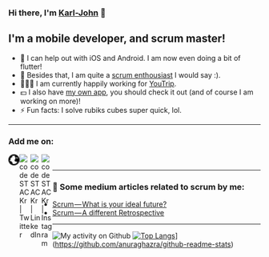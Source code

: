 ### Hi there, I'm [Karl-John][website] 👋

## I'm a mobile developer, and scrum master!
- 📱  I can help out with iOS and Android. I am now even doing a bit of flutter!
- 🎯  Besides that, I am quite a [scrum enthousiast][scrum] I would say :).
- 👨🏻‍💻  I am currently happily working for [YouTrip][youtrip].
- 💵  I also have [my own app][goingdutch], you should check it out (and of course I am working on more)!
- ⚡  Fun facts: I solve rubiks cubes super quick, lol.
---

### Add me on:
[<img align="left" alt="codeSTACKr.com" width="22px" src="https://raw.githubusercontent.com/iconic/open-iconic/master/svg/globe.svg" />][website]
[<img align="left" alt="codeSTACKr | Twitter" width="22px" src="https://cdn.jsdelivr.net/npm/simple-icons@v3/icons/twitter.svg" />][twitter]
[<img align="left" alt="codeSTACKr | LinkedIn" width="22px" src="https://cdn.jsdelivr.net/npm/simple-icons@v3/icons/linkedin.svg" />][linkedin]
[<img align="left" alt="codeSTACKr | Instagram" width="22px" src="https://cdn.jsdelivr.net/npm/simple-icons@v3/icons/instagram.svg" />][instagram]

<br />

---

### 📕 Some medium articles related to scrum by me:
<!-- BLOG-POST-LIST:START -->
- [Scrum — What is your ideal future?](https://medium.com/@karl.chow92/scrum-what-is-your-ideal-future-d97b13598a07?source=rss-be8ecec29a2f------2)
- [Scrum — A different Retrospective](https://medium.com/@karl.chow92/scrum-a-different-retrospective-7c0155f7aa08?source=rss-be8ecec29a2f------2)
<!-- BLOG-POST-LIST:END -->

---

![My activity on Github](https://github-readme-stats.vercel.app/api?username=KarlChow92&show_icons=true&hide_border=true&count_private=true)
[![Top Langs](https://github-readme-stats.vercel.app/api/top-langs/?username=KarlChow92)](https://github.com/anuraghazra/github-readme-stats)](https://github.com/anuraghazra/github-readme-stats)

[scrum]: https://www.scrum.org/user/701035
[website]: https://karljohnchow.com/
[twitter]: https://twitter.com/kaaaarlll
[instagram]: https://www.instagram.com/thisiskarljohnchow/
[linkedin]: https://www.linkedin.com/in/karl-john-chow-91196679/
[youtrip]: https://you.co
[goingdutch]: https://goingdutchapp.com/
